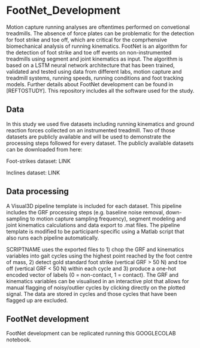 # FootNet_Development

Motion capture running analyses are oftentimes performed on convetional treadmills. The absence of force plates can be problematic for the detection for foot strike and toe off, which are critical for the comprhensive biomechanical analysis of running kinematics. FootNet is an algorithm for the detection of foot strike and toe off events on non-instrumented treadmills using segment and joint kinematics as input. The algorithm is based on a LSTM neural network architecture that has been trained, validated and tested using data from different labs, motion capture and treadmill systems, running speeds, running conditions and foot tracking models. Further details about FootNet development can be found in [REFTOSTUDY]. This repository includes all the software used for the study.

## Data

In this study we used five datasets including running kinematics and ground reaction forces collected on an instrumented treadmill. Two of those datasets are publicly available and will be used to demonstrate the processing steps followed for every dataset. The publicly available datasets can be downloaded from here:

Foot-strikes dataset: LINK

Inclines dataset: LINK

## Data processing

A Visual3D pipeline template is included for each dataset. This pipeline includes the GRF processing steps (e.g. baseline noise removal, down-sampling to motion capture sampling frequency), segment modeling and joint kinematics calculations and data export to .mat files. The pipeline template is modified to be participant-specific using a Matlab script that also runs each pipeline automatically.

SCRIPTNAME uses the exported files to 1) chop the GRF and kinematics variables into gait cycles using the highest point reached by the foot centre of mass, 2) detect gold standard foot strike (vertical GRF > 50 N) and toe off (vertical GRF < 50 N) within each cycle and 3) produce a one-hot encoded vector of labels (0 = non-contact, 1 = contact). The GRF and kinematics variables can be visualised in an interactive plot that allows for manual flagging of noisy/outlier cycles by clicking directly on the plotted signal. The data are stored in cycles and those cycles that have been flagged up are excluded.

## FootNet development

FootNet development can be replicated running this GOOGLECOLAB notebook.
